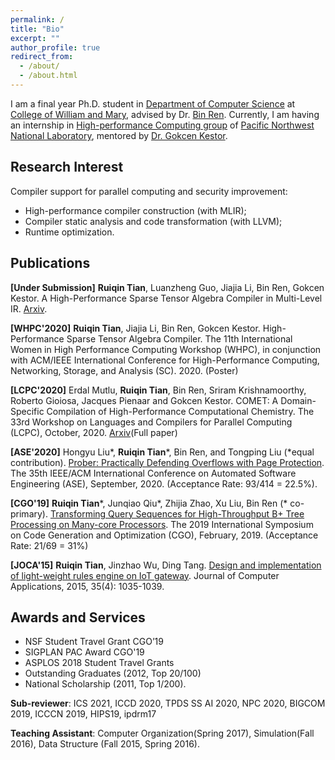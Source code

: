 ```yaml
---
permalink: /
title: "Bio"
excerpt: ""
author_profile: true
redirect_from: 
  - /about/
  - /about.html
---
```


<!-- ## Bio -->

I am a final year Ph.D. student in [Department of Computer Science](https://www.wm.edu/as/computerscience/index.php) at [College of William and Mary](https://www.wm.edu/), advised by Dr. [Bin Ren](http://www.cs.wm.edu/~bren/). Currently, I am having an internship in [High-performance Computing group](https://hpc.pnnl.gov/index.shtml) of [Pacific Northwest National Laboratory](https://www.pnnl.gov/), mentored by [Dr. Gokcen Kestor](https://scholar.google.com/citations?user=KkMYGc0AAAAJ&hl=en).

## Research Interest

Compiler support for parallel computing and security improvement:

- High-performance compiler construction (with MLIR);
- Compiler static analysis and code transformation (with LLVM);
- Runtime optimization.

## Publications

**[Under Submission]** **Ruiqin Tian**, Luanzheng Guo, Jiajia Li, Bin Ren, Gokcen Kestor. A High-Performance Sparse Tensor Algebra Compiler in Multi-Level IR. [Arxiv](https://arxiv.org/abs/2102.05187).

**[WHPC'2020]** **Ruiqin Tian**, Jiajia Li, Bin Ren, Gokcen Kestor. High-Performance Sparse Tensor Algebra Compiler. The 11th International Women in High Performance Computing Workshop (WHPC), in conjunction with ACM/IEEE International Conference for High-Performance Computing, Networking, Storage, and Analysis (SC). 2020. (Poster) 

**[LCPC'2020]** Erdal Mutlu, **Ruiqin Tian**, Bin Ren, Sriram Krishnamoorthy, Roberto Gioiosa, Jacques Pienaar and Gokcen Kestor. COMET: A Domain-Specific Compilation of High-Performance Computational Chemistry. The 33rd Workshop on Languages and Compilers for Parallel Computing (LCPC), October, 2020. [Arxiv](https://arxiv.org/abs/2102.06827)(Full paper)

**[ASE'2020]** Hongyu Liu\*, **Ruiqin Tian**\*, Bin Ren, and Tongping Liu (*equal contribution). [Prober: Practically Defending Overflows with Page Protection](https://ieeexplore.ieee.org/document/9286077). The 35th IEEE/ACM International Conference on Automated Software Engineering (ASE), September, 2020. (Acceptance Rate: 93/414 = 22.5%).

**[CGO'19]** **Ruiqin Tian**\*, Junqiao Qiu\*, Zhijia Zhao, Xu Liu, Bin Ren (\* co-primary). [Transforming Query Sequences for High-Throughput B+ Tree Processing on Many-core Processors](https://ieeexplore.ieee.org/document/8661166). The 2019 International Symposium on Code Generation and Optimization (CGO), February, 2019. (Acceptance Rate: 21/69 = 31%)

**[JOCA'15]** **Ruiqin Tian**, Jinzhao Wu, Ding Tang. [Design and implementation of light-weight rules engine on IoT gateway](http://www.joca.cn/EN/10.11772/j.issn.1001-9081.2015.04.1035). Journal of Computer Applications, 2015, 35(4): 1035-1039.

## Awards and Services
- NSF Student Travel Grant CGO’19
- SIGPLAN PAC Award CGO'19
- ASPLOS 2018 Student Travel Grants
- Outstanding Graduates (2012, Top 20/100)
- National Scholarship (2011, Top 1/200).

**Sub-reviewer**: ICS 2021, ICCD 2020, TPDS SS AI 2020, NPC 2020, BIGCOM 2019, ICCCN 2019, HIPS19, ipdrm17

**Teaching Assistant**: Computer Organization(Spring 2017),  Simulation(Fall 2016),  Data Structure (Fall 2015, Spring 2016).
